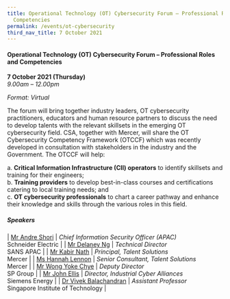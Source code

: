 ```yaml
---
title: Operational Technology (OT) Cybersecurity Forum – Professional Roles and
  Competencies
permalink: /events/ot-cybersecurity
third_nav_title: 7 October 2021
---
```

#### **Operational Technology (OT) Cybersecurity Forum – Professional Roles and Competencies**

**7 October 2021 (Thursday)**  
*9.00am – 12.00pm*

*Format: Virtual*

The forum will bring together industry leaders, OT cybersecurity practitioners, educators and human resource partners to discuss the need to develop talents with the relevant skillsets in the emerging OT cybersecurity field.  CSA, together with Mercer, will share the OT Cybersecurity Competency Framework (OTCCF) which was recently developed in consultation with stakeholders in the industry and the Government.  The OTCCF will help:

a.	**Critical Information Infrastructure (CII) operators** to identify skillsets and training for their engineers;  
b.	**Training providers** to develop best-in-class courses and certifications catering to local training needs; and  
c.	**OT cybersecurity professionals** to chart a career pathway and enhance their knowledge and skills through the various roles in this field.

##### **Speakers**

| [Mr Andre Shori](/speaker-andre-shori)     | *Chief Information Security Officer (APAC)*<br>Schneider Electric     |
| [Mr Delaney Ng](/speaker-delaney-ng)     | *Technical Director*<br>SANS APAC     |
| [Mr Kabir Nath](/speaker-kabir-nath)     | *Principal, Talent Solutions*<br>Mercer     |
| [Ms Hannah Lennon](/speaker-hannah-lennon)     | *Senior Consultant, Talent Solutions*<br>Mercer     |
| [Mr Wong Yoke Chye](/speaker-wong-yc)     | *Deputy Director*<br>SP Group     |
| [Mr John Ellis](/speaker-john-ellis)  | *Director, Industrial Cyber Alliances*<br>Siemens Energy                  |
| [Dr Vivek Balachandran](/speaker-vivek-b)  | *Assistant Professor*<br>Singapore Institute of Technology                  |
